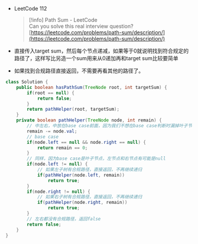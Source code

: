 - LeetCode 112
    
    > [!info] Path Sum - LeetCode  
    > Can you solve this real interview question?  
    > [https://leetcode.com/problems/path-sum/description/](https://leetcode.com/problems/path-sum/description/)  
    
- 直接传入target sum，然后每个节点递减，如果等于0就说明找到符合规定的路径了，这样写比另造一个sum用来从0递加再和target sum比较要简单

- 如果找到合规路径直接返回，不需要再看其他的路径了。

```Java
class Solution {
    public boolean hasPathSum(TreeNode root, int targetSum) {
        if(root == null) {
            return false;
        }
        return pathHelper(root, targetSum);
    }
    private boolean pathHelper(TreeNode node, int remain) {
        // 中左右，中放在base case前面，因为我们不想在base case判断时漏掉叶子节点
        remain -= node.val;
        // base case
        if(node.left == null && node.right == null) {
            return remain == 0;
        }
        // 同样，因为base case是叶子节点，左节点和右节点有可能是null
        if(node.left != null) {
            // 如果左子树有合规路径，直接返回，不再继续递归
            if(pathHelper(node.left, remain))
                return true;
        }
        if(node.right != null) {
            // 如果右子树有合规路径，直接返回，不再继续递归
            if(pathHelper(node.right, remain))
                return true;
        }
        // 左右都没有合规路径，返回false
        return false;
    }
}
```